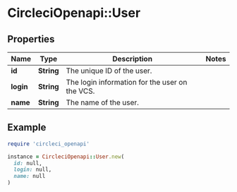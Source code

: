 # CircleciOpenapi::User

## Properties

| Name | Type | Description | Notes |
| ---- | ---- | ----------- | ----- |
| **id** | **String** | The unique ID of the user. |  |
| **login** | **String** | The login information for the user on the VCS. |  |
| **name** | **String** | The name of the user. |  |

## Example

```ruby
require 'circleci_openapi'

instance = CircleciOpenapi::User.new(
  id: null,
  login: null,
  name: null
)
```

